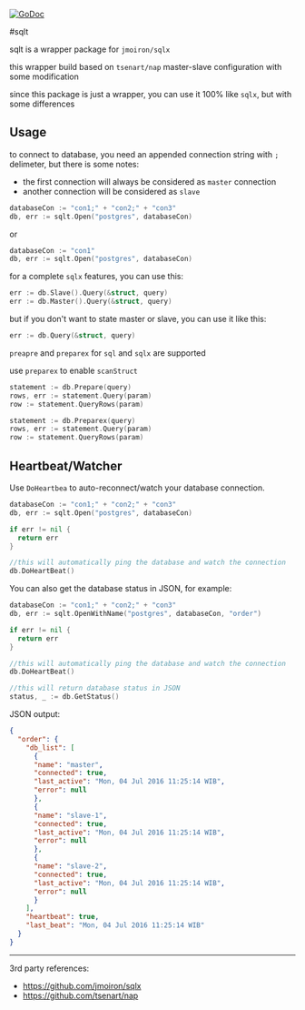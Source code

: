 [![GoDoc](https://godoc.org/gopkg.in/sameervitian/sqlt.v1?status.svg)](https://godoc.org/gopkg.in/sameervitian/sqlt.v1)

#sqlt

sqlt is a wrapper package for `jmoiron/sqlx`

this wrapper build based on `tsenart/nap` master-slave configuration with some modification

since this package is just a wrapper, you can use it 100% like `sqlx`, but with some differences

Usage
------

to connect to database, you need an appended connection string with `;` delimeter, but there is some notes:
* the first connection will always be considered as `master` connection
* another connection will be considered as `slave`

```go
databaseCon := "con1;" + "con2;" + "con3"
db, err := sqlt.Open("postgres", databaseCon)
```

or

```go
databaseCon := "con1"
db, err := sqlt.Open("postgres", databaseCon)
```

for a complete `sqlx` features, you can use this:

```go
err := db.Slave().Query(&struct, query)
err := db.Master().Query(&struct, query)
```

but if you don't want to state master or slave, you can use it like this:

```go
err := db.Query(&struct, query)
```

`preapre` and `preparex` for `sql` and `sqlx` are supported

use `preparex` to enable `scanStruct`

```go
statement := db.Prepare(query)
rows, err := statement.Query(param)
row := statement.QueryRows(param)
```

```go
statement := db.Preparex(query)
rows, err := statement.Query(param)
row := statement.QueryRows(param)
```

Heartbeat/Watcher
------

Use `DoHeartbea` to auto-reconnect/watch your database connection.

```go
databaseCon := "con1;" + "con2;" + "con3"
db, err := sqlt.Open("postgres", databaseCon)

if err != nil {
  return err
}

//this will automatically ping the database and watch the connection
db.DoHeartBeat()
```

You can also get the database status in JSON, for example:

```go
databaseCon := "con1;" + "con2;" + "con3"
db, err := sqlt.OpenWithName("postgres", databaseCon, "order")

if err != nil {
  return err
}

//this will automatically ping the database and watch the connection
db.DoHeartBeat()

//this will return database status in JSON
status, _ := db.GetStatus()
```

JSON output:

```json
{
  "order": {
    "db_list": [
      {
      "name": "master",
      "connected": true,
      "last_active": "Mon, 04 Jul 2016 11:25:14 WIB",
      "error": null
      },
      {
      "name": "slave-1",
      "connected": true,
      "last_active": "Mon, 04 Jul 2016 11:25:14 WIB",
      "error": null
      },
      {
      "name": "slave-2",
      "connected": true,
      "last_active": "Mon, 04 Jul 2016 11:25:14 WIB",
      "error": null
      }
    ],
    "heartbeat": true,
    "last_beat": "Mon, 04 Jul 2016 11:25:14 WIB"
  }
}
```


----------------------------------

3rd party references:
* https://github.com/jmoiron/sqlx
* https://github.com/tsenart/nap
